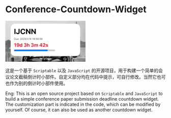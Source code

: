 # Conference-Countdown-Widget

<img src="img.jpeg" width="50%">

这是一个基于 `Scriptable` 以及 `JavaScript` 的开源项目，用于构建一个简单的会议论文截稿倒计时小部件。自定义部分均在代码中提示，可自行修改。当然它也可也作为别的倒计时小部件使用。

Eng: This is an open source project based on `Scriptable` and `JavaScript` to build a simple conference paper submission deadline countdown widget. The customization part is indicated in the code, which can be modified by yourself. Of course, it can also be used as another countdown widget.